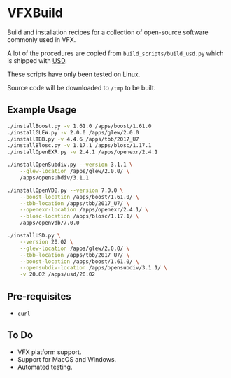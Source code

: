 # VFXBuild

Build and installation recipes for a collection of open-source software commonly used in VFX.

A lot of the procedures are copied from `build_scripts/build_usd.py` which is shipped with [USD](https://github.com/PixarAnimationStudios).

These scripts have only been tested on Linux.

Source code will be downloaded to `/tmp` to be built.

## Example Usage

```bash
./installBoost.py -v 1.61.0 /apps/boost/1.61.0
./installGLEW.py -v 2.0.0 /apps/glew/2.0.0
./installTBB.py -v 4.4.6 /apps/tbb/2017_U7
./installBlosc.py -v 1.17.1 /apps/blosc/1.17.1
./installOpenEXR.py -v 2.4.1 /apps/openexr/2.4.1

./installOpenSubdiv.py --version 3.1.1 \
    --glew-location /apps/glew/2.0.0/ \
    /apps/opensubdiv/3.1.1

./installOpenVDB.py --version 7.0.0 \
    --boost-location /apps/boost/1.61.0/ \
    --tbb-location /apps/tbb/2017_U7/ \
    --openexr-location /apps/openexr/2.4.1/ \
    --blosc-location /apps/blosc/1.17.1/ \
    /apps/openvdb/7.0.0

./installUSD.py \
    --version 20.02 \
    --glew-location /apps/glew/2.0.0/ \
    --tbb-location /apps/tbb/2017_U7/ \
    --boost-location /apps/boost/1.61.0/ \
    --opensubdiv-location /apps/opensubdiv/3.1.1/ \
    -v 20.02 /apps/usd/20.02
```

## Pre-requisites

- `curl`


## To Do

- VFX platform support.
- Support for MacOS and Windows.
- Automated testing.
